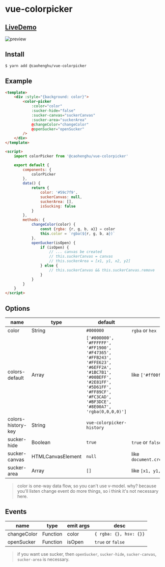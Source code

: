 # vue-colorpicker

## [LiveDemo](https://caohenghu.github.io/vue-colorpicker/)

![preview](https://raw.githubusercontent.com/caohenghu/vue-colorpicker/master/src/img/preview.jpg)

## Install

```bash
$ yarn add @caohenghu/vue-colorpicker
```

## Example

```html
<template>
    <div :style="{background: color}">
        <color-picker
            :color="color"
            :sucker-hide="false"
            :sucker-canvas="suckerCanvas"
            :sucker-area="suckerArea"
            @changeColor="changeColor"
            @openSucker="openSucker"
        />
    </div>
</template>

<script>
    import colorPicker from '@caohenghu/vue-colorpicker'

    export default {
        components: {
            colorPicker
        },
        data() {
            return {
                color: '#59c7f9',
                suckerCanvas: null,
                suckerArea: [],
                isSucking: false
            }
        },
        methods: {
            changeColor(color) {
                const {rgba: {r, g, b, a}} = color
                this.color = `rgba(${r, g, b, a})`
            },
            openSucker(isOpen) {
                if (isOpen) {
                    // ... canvas be created
                    // this.suckerCanvas = canvas
                    // this.suckerArea = [x1, y1, x2, y2]
                } else {
                    // this.suckerCanvas && this.suckerCanvas.remove
                }
            }
        }
    }
</script>
```

## Options

name | type | default | desc
---|---|---|---
color | String | `#000000` | `rgba` or `hex`
colors-default | Array | `['#000000', '#FFFFFF', '#FF1900', '#F47365', '#FFB243', '#FFE623', '#6EFF2A', '#1BC7B1', '#00BEFF', '#2E81FF', '#5D61FF', '#FF89CF', '#FC3CAD', '#BF3DCE', '#8E00A7', 'rgba(0,0,0,0)']` | like `['#ff00ff', '#0f0f0f', ...]`
colors-history-key | String | `vue-colorpicker-history` | 
sucker-hide | Boolean | `true` | `true` or `false`
sucker-canvas | HTMLCanvasElement | `null` | like `document.createElement('canvas')`
sucker-area | Array | `[]` | like `[x1, y1, x2, y2]`


> color is one-way data flow, so you can't use v-model. why? because you'll listen change event do more things, so i think it's not necessary here.

## Events

name | type | emit args | desc
---|---|---|---
changeColor | Function | color | `{ rgba: {}, hsv: {}}`
openSucker | Function | isOpen | `true` or `false`

> if you want use sucker, then `openSucker`, `sucker-hide`, `sucker-canvas`, `sucker-area` is necessary.